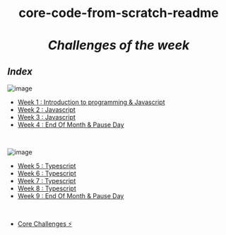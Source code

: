 <h1 align="center"> core-code-from-scratch-readme</h1>

*<h1 align="center">Challenges of the week</h1>*

## _Index_

![image](https://img.shields.io/badge/JavaScript-F7DF1E?style=for-the-badge&logo=javascript&logoColor=black)
- [Week 1 : Introduction to programming & Javascript](Repository/Week1.md)
- [Week 2 : Javascript](Repository/Week2.md)
- [Week 3 : Javascript](Repository/Week3.md)
- [Week 4 : End Of Month & Pause Day](Repository/Week4.md)

<br>

![image](https://img.shields.io/badge/TypeScript-007ACC?style=for-the-badge&logo=typescript&logoColor=white)
- [Week 5 : Typescript](Repository/Week5.md)
- [Week 6 : Typescript](Repository/Week6.md)
- [Week 7 : Typescript](Repository/Week7.md)
- [Week 8 : Typescript](Repository/Week8.md)
- [Week 9 : End Of Month & Pause Day](Repository/Week9.md)

<br>

- [ Core Challenges ⚡](resources/corechallenges.md)



